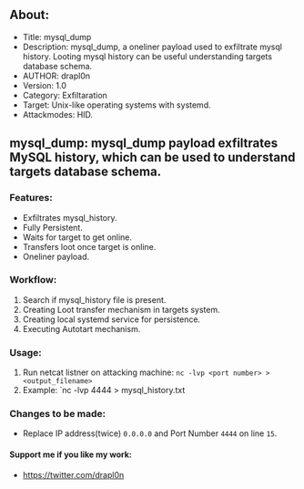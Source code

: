 ## About:
* Title: mysql_dump
* Description: mysql_dump, a oneliner payload used to exfiltrate mysql history. Looting mysql history can be useful understanding targets database schema.
* AUTHOR: drapl0n
* Version: 1.0
* Category: Exfiltaration
* Target: Unix-like operating systems with systemd.
* Attackmodes: HID.

## mysql_dump: mysql_dump payload exfiltrates MySQL history, which can be used to understand targets database schema.

### Features:
* Exfiltrates mysql_history.
* Fully Persistent.
* Waits for target to get online.
* Transfers loot once target is online.
* Oneliner payload.

### Workflow:
1. Search if mysql_history file is present.
2. Creating Loot transfer mechanism in targets system.
3. Creating local systemd service for persistence.
4. Executing Autotart mechanism.

### Usage:
1. Run netcat listner on attacking machine: `nc -lvp <port number> > <output_filename>`
2. Example: `nc -lvp 4444 > mysql_history.txt

### Changes to be made:
* Replace IP address(twice) `0.0.0.0` and Port Number `4444` on line `15`.

#### Support me if you like my work:
* https://twitter.com/drapl0n 
